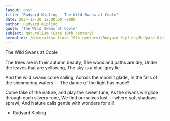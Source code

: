 ```yaml
---
layout: post
title: "Rudyard Kipling - The Wild Swans at Coole"
date: 2024-12-30 12:00:00 -0000
author: Rudyard Kipling
quote: "The Wild Swans at Coole"
subject: Naturalism (Late 19th century)
permalink: /Naturalism (Late 19th century)/Rudyard Kipling/Rudyard Kipling - The Wild Swans at Coole
---
```


The Wild Swans at Coole

The trees are in their autumn beauty,
     The woodland paths are dry,
Under the leaves that are  yellowing,
     The sky is a blue-grey lie.

And the wild swans come sailing,
     Across the moonlit glade,
In the falls of the shimmering waters —
     The dance of the light has made!

Come take of the nature, and play the sweet tune,
As the swans will glide through each silvery rune,
We find ourselves lost — where soft shadows sprawl,
And Nature calls gentle with wonders for all!

- Rudyard Kipling
